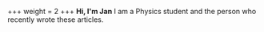 +++
weight = 2
+++
__Hi, I'm Jan__
I am a Physics student and the person who recently wrote these articles.
